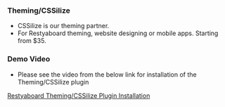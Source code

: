 ### Theming/CSSilize

- CSSilize is our theming partner.
- For Restyaboard theming, website designing or mobile apps. Starting from $35.

### Demo Video

- Please see the video from the below link for installation of the Theming/CSSilize plugin

[Restyaboard Theming/CSSilize Plugin Installation](https://www.youtube.com/watch?v=0Xdn52DoNHs)
